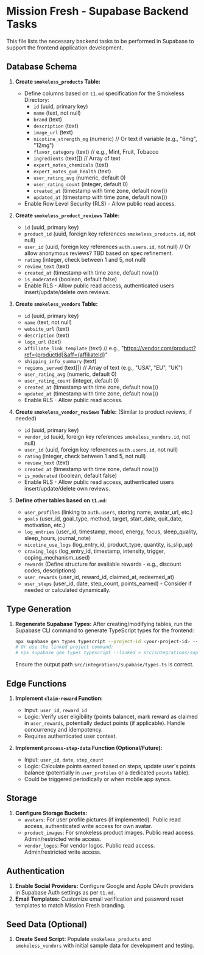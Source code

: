 # Mission Fresh - Supabase Backend Tasks

This file lists the necessary backend tasks to be performed in Supabase to support the frontend application development.

## Database Schema

1.  **Create `smokeless_products` Table:**
    *   Define columns based on `t1.md` specification for the Smokeless Directory:
        *   `id` (uuid, primary key)
        *   `name` (text, not null)
        *   `brand` (text)
        *   `description` (text)
        *   `image_url` (text)
        *   `nicotine_strength_mg` (numeric) // Or text if variable (e.g., "6mg", "12mg")
        *   `flavor_category` (text) // e.g., Mint, Fruit, Tobacco
        *   `ingredients` (text[]) // Array of text
        *   `expert_notes_chemicals` (text)
        *   `expert_notes_gum_health` (text)
        *   `user_rating_avg` (numeric, default 0)
        *   `user_rating_count` (integer, default 0)
        *   `created_at` (timestamp with time zone, default now())
        *   `updated_at` (timestamp with time zone, default now())
    *   Enable Row Level Security (RLS) - Allow public read access.

2.  **Create `smokeless_product_reviews` Table:**
    *   `id` (uuid, primary key)
    *   `product_id` (uuid, foreign key references `smokeless_products.id`, not null)
    *   `user_id` (uuid, foreign key references `auth.users.id`, not null) // Or allow anonymous reviews? TBD based on spec refinement.
    *   `rating` (integer, check between 1 and 5, not null)
    *   `review_text` (text)
    *   `created_at` (timestamp with time zone, default now())
    *   `is_moderated` (boolean, default false)
    *   Enable RLS - Allow public read access, authenticated users insert/update/delete own reviews.

3.  **Create `smokeless_vendors` Table:**
    *   `id` (uuid, primary key)
    *   `name` (text, not null)
    *   `website_url` (text)
    *   `description` (text)
    *   `logo_url` (text)
    *   `affiliate_link_template` (text) // e.g., "https://vendor.com/product?ref={productId}&aff={affiliateId}"
    *   `shipping_info_summary` (text)
    *   `regions_served` (text[]) // Array of text (e.g., "USA", "EU", "UK")
    *   `user_rating_avg` (numeric, default 0)
    *   `user_rating_count` (integer, default 0)
    *   `created_at` (timestamp with time zone, default now())
    *   `updated_at` (timestamp with time zone, default now())
    *   Enable RLS - Allow public read access.

4.  **Create `smokeless_vendor_reviews` Table:** (Similar to product reviews, if needed)
    *   `id` (uuid, primary key)
    *   `vendor_id` (uuid, foreign key references `smokeless_vendors.id`, not null)
    *   `user_id` (uuid, foreign key references `auth.users.id`, not null)
    *   `rating` (integer, check between 1 and 5, not null)
    *   `review_text` (text)
    *   `created_at` (timestamp with time zone, default now())
    *   `is_moderated` (boolean, default false)
    *   Enable RLS - Allow public read access, authenticated users insert/update/delete own reviews.

5.  **Define other tables based on `t1.md`:**
    *   `user_profiles` (linking to `auth.users`, storing name, avatar_url, etc.)
    *   `goals` (user_id, goal_type, method, target, start_date, quit_date, motivation, etc.)
    *   `log_entries` (user_id, timestamp, mood, energy, focus, sleep_quality, sleep_hours, journal_note)
    *   `nicotine_use_logs` (log_entry_id, product_type, quantity, is_slip_up)
    *   `craving_logs` (log_entry_id, timestamp, intensity, trigger, coping_mechanism_used)
    *   `rewards` (Define structure for available rewards - e.g., discount codes, descriptions)
    *   `user_rewards` (user_id, reward_id, claimed_at, redeemed_at)
    *   `user_steps` (user_id, date, step_count, points_earned) - Consider if needed or calculated dynamically.

## Type Generation

1.  **Regenerate Supabase Types:** After creating/modifying tables, run the Supabase CLI command to generate TypeScript types for the frontend:
    ```bash
    npx supabase gen types typescript --project-id <your-project-id> --schema public > src/integrations/supabase/types.ts 
    # Or use the linked project command:
    # npx supabase gen types typescript --linked > src/integrations/supabase/types.ts
    ```
    Ensure the output path `src/integrations/supabase/types.ts` is correct.

## Edge Functions

1.  **Implement `claim-reward` Function:**
    *   Input: `user_id`, `reward_id`
    *   Logic: Verify user eligibility (points balance), mark reward as claimed in `user_rewards`, potentially deduct points (if applicable). Handle concurrency and idempotency.
    *   Requires authenticated user context.

2.  **Implement `process-step-data` Function (Optional/Future):**
    *   Input: `user_id`, `date`, `step_count`
    *   Logic: Calculate points earned based on steps, update user's points balance (potentially in `user_profiles` or a dedicated `points` table).
    *   Could be triggered periodically or when mobile app syncs.

## Storage

1.  **Configure Storage Buckets:**
    *   `avatars`: For user profile pictures (if implemented). Public read access, authenticated write access for own avatar.
    *   `product_images`: For smokeless product images. Public read access. Admin/restricted write access.
    *   `vendor_logos`: For vendor logos. Public read access. Admin/restricted write access.

## Authentication

1.  **Enable Social Providers:** Configure Google and Apple OAuth providers in Supabase Auth settings as per `t1.md`.
2.  **Email Templates:** Customize email verification and password reset templates to match Mission Fresh branding.

## Seed Data (Optional)

1.  **Create Seed Script:** Populate `smokeless_products` and `smokeless_vendors` with initial sample data for development and testing.